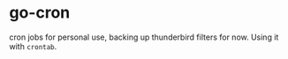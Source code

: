 # go-cron
cron jobs for personal use, backing up thunderbird filters for now. Using it with `crontab`.
